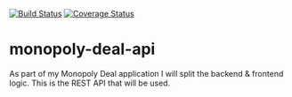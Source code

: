 [![Build Status](https://travis-ci.org/alormil/monopoly-deal-api.svg?branch=master)](https://travis-ci.org/alormil/monopoly-deal-api)
[![Coverage Status](https://coveralls.io/repos/github/alormil/monopoly-deal-api/badge.svg?branch=master)](https://coveralls.io/github/alormil/monopoly-deal-api?branch=master)

# monopoly-deal-api
As part of my Monopoly Deal application I will split the backend &amp; frontend logic. This is the REST API that will be used.
